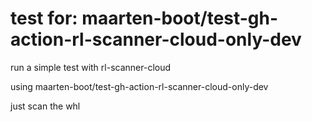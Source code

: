 # test for: maarten-boot/test-gh-action-rl-scanner-cloud-only-dev

run a simple test with rl-scanner-cloud

using maarten-boot/test-gh-action-rl-scanner-cloud-only-dev

just scan the whl
